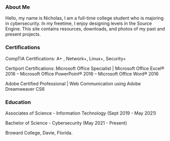 ### About Me
Hello, my name is Nicholas, I am a full-time college student who is majoring in cybersecurity. In my freetime, I enjoy designing levels in the Source Engine. This site contains resources, downloads, and photos of my past and present projects.

### Certifications
CompTIA Certifications: A+ , Network+, Linux+, Security+

Certiport Certifications: Microsoft Office Specialist | Microsoft Office Excel® 2016 – Microsoft Office PowerPoint® 2016 – Microsoft Office Word® 2016

Adobe Certified Professional | Web Communication using Adobe Dreamweaver CS6

### Education
Associates of Science - Information Technology (Sept 2019 - May 2021)

Bachelor of Science - Cybersecurity (May 2021 - Present)

Broward College, Davie, Florida.
